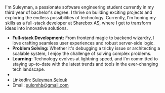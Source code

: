 I'm Suleyman, a passionate software engineering student currently in my third year of bachelor's degree. I thrive on building exciting projects and exploring the endless possibilities of technology. Currently, I'm honing my skills as a full-stack developer at Sharebox AS, where I get to transform ideas into innovative solutions.

- **Full-stack Development:** From frontend magic to backend wizardry, I love crafting seamless user experiences and robust server-side logic.
- **Problem Solving:** Whether it's debugging a tricky issue or architecting a scalable system, I enjoy the challenge of solving complex problems.
- **Learning:** Technology evolves at lightning speed, and I'm committed to staying up-to-date with the latest trends and tools in the ever-changing tech landscape.
- 
- LinkedIn: [Suleyman Selcuk](https://www.linkedin.com/in/suleymanselcuk/)
- Email: [sulomhb@gmail.com](mailto:sulomhb@gmail.com)
